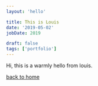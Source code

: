 ```yaml
---
layout: 'hello'

title: This is Louis
date: '2019-05-02'
jobDate: 2019

draft: false
tags: ['portfolio']
---
```


Hi, this is a warmly hello from louis.

<a href="/">back to home</a>
